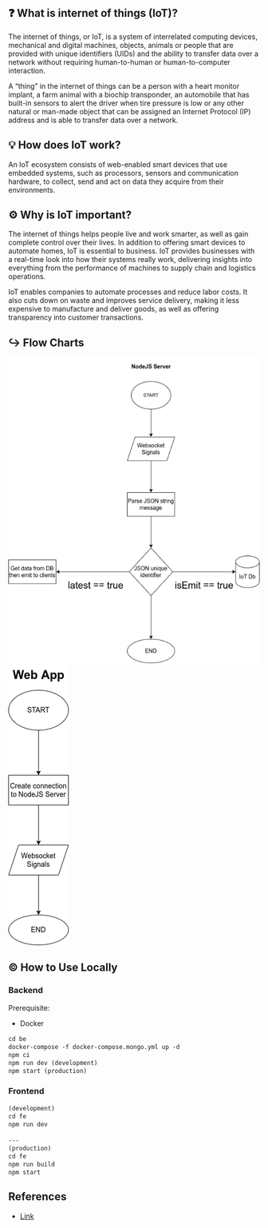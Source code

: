 ## :question: What is internet of things (IoT)?

The internet of things, or IoT, is a system of interrelated computing devices, mechanical and digital machines, objects, animals or people that are provided with unique identifiers (UIDs) and the ability to transfer data over a network without requiring human-to-human or human-to-computer interaction.

A “thing” in the internet of things can be a person with a heart monitor implant, a farm animal with a biochip transponder, an automobile that has built-in sensors to alert the driver when tire pressure is low or any other natural or man-made object that can be assigned an Internet Protocol (IP) address and is able to transfer data over a network.

## :bulb: How does IoT work?

An IoT ecosystem consists of web-enabled smart devices that use embedded systems, such as processors, sensors and communication hardware, to collect, send and act on data they acquire from their environments.

## :gear: Why is IoT important?

The internet of things helps people live and work smarter, as well as gain complete control over their lives. In addition to offering smart devices to automate homes, IoT is essential to business. IoT provides businesses with a real-time look into how their systems really work, delivering insights into everything from the performance of machines to supply chain and logistics operations.

IoT enables companies to automate processes and reduce labor costs. It also cuts down on waste and improves service delivery, making it less expensive to manufacture and deliver goods, as well as offering transparency into customer transactions.

## :arrow_right_hook: Flow Charts

![alt text](https://github.com/rodentskie/iot.dot.matrix/blob/master/images/be.png?raw=true)
![alt text](https://github.com/rodentskie/iot.dot.matrix/blob/master/images/fe.png?raw=true)

## :copyright: How to Use Locally

### Backend

Prerequisite:

- Docker

```
cd be
docker-compose -f docker-compose.mongo.yml up -d
npm ci
npm run dev (development)
npm start (production)
```

### Frontend

```
(development)
cd fe
npm run dev

---
(production)
cd fe
npm run build
npm start
```

## References

- [Link](https://www.techtarget.com/iotagenda/definition/Internet-of-Things-IoT)
